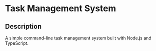 # Task Management System

## Description
A simple command-line task management system built with Node.js and TypeScript.
